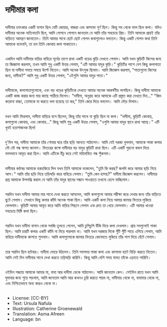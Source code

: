 # দাদীমার কলা

##
দাদীমার চমৎকার একটি বাগান ছিল যেটি জোয়ার, বাজরা এবং কাসাভা পূর্ণ ছিল। কিন্তু সব থেকে ভাল ছিল কলা। যদিও দাদীমার অনেক নাতিনাতনি ছিল, আমি গোপনে গোপনে জানতাম যে আমি তাঁর সবচেয়ে প্রিয়। তিনি আমাকে প্রায়ই তাঁর বাড়িতে আমন্ত্রণ জানাতেন। তিনি আমার সাথে ছোট ছোট গোপন কথাগুলোও বলতেন। কিন্তু একটি গোপন কথা তিনি আমাকে বলেননি, তা হল তিনি কোথায় কলা পাকাতেন।

##
একদিন আমি দাদীমার বাড়ির বাহিরে সূর্যের তাপে রাখা একটি খড়ের ঝুড়ি দেখতে পেলাম। আমি যখন ঝুড়িটি কিসের জন্য তা জিজ্ঞাসা করলাম, তখন আমি শুধু একটি উত্তর পেলাম, "এটি আমার যাদুর ঝুড়ি।" ঝুড়িটির পাশে বেশ কিছু কলাপাতা ছিল যা দাদীমা সময়ে সময়ে উল্টে দিতেন। আমি অনেক উৎসুক ছিলাম। আমি জিজ্ঞেস করলাম, "পাতাগুলো কিসের জন্য, দাদীমা?" আমি শুধু একটি উত্তর পেলাম, "এইগুলি আমার যাদুর পাতা।"

##
দাদীমাকে, কলাপাতাগুলোকে, এবং বড় খড়ের ঝুড়িটিকে দেখতে আমার অনেক আকর্ষণীয় লাগছিল। কিন্তু দাদীমা আমাকে একটি কাজ করার জন্য মার কাছে পাঠিয়ে দিলেন। "দাদীমা, অনুগ্রহ করে আমাকে এটি প্রস্তুত করা দেখতে দিন..." "জিদ করোনা বাচ্চা, তোমাকে যা করতে বলা হয়েছে তা কর," তিনি জোর দিয়ে বললেন। আমি দৌড় দিলাম।

##
যখন আমি ফিরলাম, দাদীমা বাহিরে বসে ছিলেন, কিন্তু তাঁর সাথে না ঝুড়ি ছিল না কলা। "দাদীমা, ঝুড়িটি কোথায়, কলাগুলো কোথায়, এবং কোথায়..." কিন্তু আমি শুধু একটি উত্তর পেলাম, "ওগুলি আমার যাদুর স্থানে রাখা আছে।" এটি খুবই হতাশাজনক ছিল!

##
দু'দিন পর, দাদীমা আমাকে তাঁর শোবার ঘরে তাঁর ছড়ি আনতে পাঠালেন। আমি যেই দরজা খুললাম, আমাকে পাকা কলার মৌ মৌ গন্ধ স্বাগত জানাল। ভিতরের কক্ষে দাদীমার বড় যাদুর ঝুড়িটি রাখা ছিল। এটি একটি পুরনো কম্বল দিয়ে ভালভাবে আবৃত করা ছিল। আমি এটিকে উঁচু করে সেই মহিমান্বিত গন্ধ শুঁকলাম।

##
দাদীমার কণ্ঠস্বর আমাকে হকচকিয়ে দিল যখন তিনি আমাকে ডাকলেন, "তুমি কি করছ? জলদি করে আমার ছড়ি নিয়ে আস।" আমি তাঁর ছড়ি নিয়ে তড়িঘড়ি করে বাহিরে গেলাম। "তুমি কেন হাসছ?" দাদীমা জিজ্ঞেস করলেন। দাদীমার প্রশ্ন আমাকে উপলব্ধি করাল যে আমি তাঁর যাদুর স্থানের সন্ধান পাওয়াতে তখনো হেসে যাচ্ছিলাম।

##
পরদিন যখন দাদীমা আমার মার সাথে দেখা করতে আসলেন, আমি কলাগুলো আবার পরীক্ষা করে দেখার জন্য তাঁর বাড়িতে ছুটে গেলাম। সেখানে কিছু কলার কাঁদি অনেক পাকা ছিল। আমি একটি কলা নিয়ে আমার জামার ভিতরে লুকিয়ে ফেললাম। ঝুড়িটি আবার আবৃত করে আমি বাড়ির পিছনে গেলাম এবং দ্রুত তা খেয়ে ফেললাম। এটি আমার খাওয়া সবচেয়ে মিষ্টি কলা ছিল।

##
পরদিন যখন দাদীমা বাগান থেকে সবজি তুলতে গেলেন, আমি চুপিচুপি উঁকি দিয়ে কলা দেখলাম। প্রায় সবগুলোই পাকা ছিল। আমি চারটি কলার একটি কাঁদি না নিয়ে পারলাম না। আমি যখন দরজার দিকে গুঁটি গুঁটি পায়ে এগিয়ে গেলাম, আমি বাহিরে দাদীমাকে কাশতে শুনলাম। আমি কলাগুলোকে জামার ভিতরে কোনমতে লুকিয়ে তাঁর পাশ দিয়ে হেঁটে গেলাম।

##
তার পরদিন ছিল হাটবার। দাদীমা ভোরে উঠলেন। তিনি সবসময় পাকা কলা এবং কাসাভা হাটে বিক্রি করতে নিতেন। আমি সেই দিন দাদীমার সাথে দেখা করতে তড়িঘড়ি করিনি। কিন্তু আমি বেশি সময় যাবত তাঁকে এড়াতে পারিনি।

##
ওইদিন সন্ধ্যায় আমাকে আমার মা, বাবা আর দাদীমা ডেকে পাঠালেন। আমি জানতাম কেন। সেইদিন রাতে যখন আমি ঘুমাবার জন্য শুয়ে পড়লাম, আমি জানতাম আমি আর কখনও চুরি করতে পারব না, দাদীমার থেকে না, বাবামার থেকে না, এবং নিশ্চিতভাবে অন্য কারও থেকে না।

##
* License: [CC-BY]
* Text: Ursula Nafula
* Illustration: Catherine Groenewald
* Translation: Asma Afreen
* Language: bn
